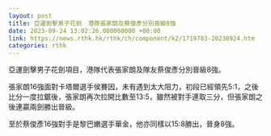 ```yaml
---
layout: post
title: 亞運劍擊男子花劍　港隊張家朗及蔡俊彥分別晉級8強
date: 2023-09-24 13:02:26.000000000 +08:00
link: https://news.rthk.hk/rthk/ch/component/k2/1719783-20230924.htm
categories: rthk
---
```


亞運劍擊男子花劍項目，港隊代表張家朗及隊友蔡俊彥分別晉級8強。

張家朗16強面對卡塔爾選手侯賽因，未有遇到太大阻力，初段已經領先5:1，之後比分一度拉鋸後，張家朗再次拉開比數至13:5，雖然被對手連取三分，但張家朗之後連贏兩劍勝出晉級。

至於蔡俊彥16強對手是黎巴嫩選手華金，他亦同樣以15:8勝出，晉身8強。
